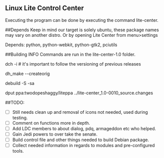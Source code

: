 ## Linux Lite Control Center
Executing the program can be done by executing the command lite-center.

##Depends
Keep in mind our target is solely ubuntu, these package names may vary on another distro.
Or by opening Lite Center from menu>settings

Depends: python, python-webkit, python-gtk2, pciutils

##Building INFO
Commands are run in the lite-center-1.0 folder.

dch -i # it's important to follow the versioning of previous releases

dh_make --createorig

debuild -S -sa

dput ppa:twodopeshaggy/liteppa ../lite-center_1.0-0010_source.changes 

##TODO:
- [ ] Still needs clean up and removal of icons not needed, used during testing.
- [ ] Comment on functions more in depth.
- [ ] Add LDC members to about dialog, pdq, armageddon etc who helped.
- [ ] Gain Jedi powers to over take the senate.
- [ ] Build control file and other things needed to build Debian package.
- [ ] Collect needed information in regards to modules and pre-configured tools.